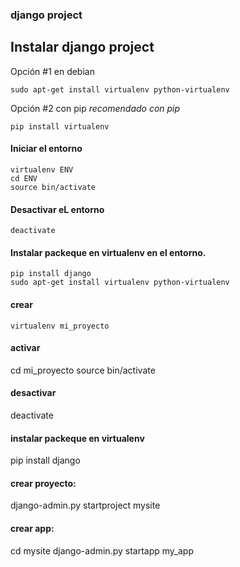 ### django project

## Instalar django project

Opción #1 en debian

	sudo apt-get install virtualenv python-virtualenv

Opción #2 con pip *recomendado con pip*
	
	pip install virtualenv

#### Iniciar el entorno	
	virtualenv ENV
	cd ENV
	source bin/activate
#### Desactivar eL entorno
	deactivate
#### Instalar packeque en virtualenv en el entorno.
	pip install django
    sudo apt-get install virtualenv python-virtualenv
#### crear 
	virtualenv mi_proyecto
#### activar
cd mi_proyecto
source bin/activate
#### desactivar 
deactivate
#### instalar packeque en virtualenv
pip install django
#### crear proyecto:
django-admin.py startproject mysite
#### crear app:
cd mysite
django-admin.py startapp my_app
